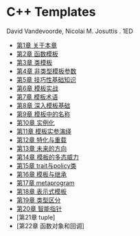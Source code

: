# C++ Templates

David Vandevoorde, Nicolai M. Josuttis . 1ED

- [第1章 关于本章](chapter1_zh.md)
- [第2章 函数模板](chapter2_zh.md)
- [第3章 类模板](chapter3_zh.md)
- [第4章 非类型模板参数](chapter4_zh.md)
- [第5章 技巧性基础知识](chapter5_zh.md)
- [第6章 模板实战](chapter6_zh.md)
- [第7章 模板术语](chapter7_zh.md)
- [第8章 深入模板基础](chapter8_zh.md)
- [第9章 模板中的名称](chapter9_zh.md)
- [第10章 实例化](chapter10_zh.md)
- [第11章 模板实参演绎](chapter11_zh.md)
- [第12章 特化与重载](chapter12_zh.md)
- [第13章 未来的方向](chapter13_zh.md)
- [第14章 模板的多态威力](chapter14_zh.md)
- [第15章 trait与policy类](chapter15_zh.md)
- [第16章 模板与继承](chapter16_zh.md)
- [第17章 metaprogram](chapter17_zh.md)
- [第18章 表示式模板](chapter18_zh.md)
- [第19章 类型区分](chapter19_zh.md)
- [第20章 智能指针](chapter20_zh.md)
- [第21章 tuple]
- [第22章 函数对象和回调]
